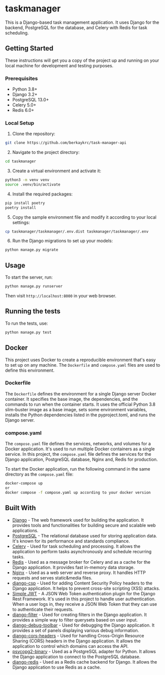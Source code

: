 # taskmanager

This is a Django-based task management application. It uses Django for the backend, PostgreSQL for the database, and Celery with Redis for task scheduling.

## Getting Started

These instructions will get you a copy of the project up and running on your local machine for development and testing purposes.

### Prerequisites

- Python 3.8+
- Django 3.2+
- PostgreSQL 13.0+
- Celery 5.0+
- Redis 6.0+

### Local Setup

1. Clone the repository:

```sh
git clone https://github.com/berkaykrc/task-manager-api
```

2. Navigate to the project directory:

```sh
cd taskmanager
```

3. Create a virtual environment and activate it:

```sh
python3 -m venv venv
source .venv/bin/activate
```

4. Install the required packages:

```sh
pip install poetry
poetry install
```

5. Copy the sample environment file and modify it according to your local settings:

```sh
cp taskmanager/taskmanager/.env.dist taskmanager/taskmanager/.env
```

6. Run the Django migrations to set up your models:

```sh
python manage.py migrate
```

## Usage

To start the server, run:

```sh
python manage.py runserver
```

Then visit `http://localhost:8000` in your web browser.

## Running the tests

To run the tests, use:

```sh
python manage.py test
```

## Docker

This project uses Docker to create a reproducible environment that's easy to set up on any machine. The `Dockerfile` and `compose.yaml` files are used to define this environment.

### Dockerfile

The `Dockerfile` defines the environment for a single Django server Docker container. It specifies the base image, the dependencies, and the commands to run when the container starts. It uses the official Python 3.8 slim-buster image as a base image, sets some environment variables, installs the Python dependencies listed in the pyproject.toml, and runs the Django server.

### compose.yaml

The `compose.yaml` file defines the services, networks, and volumes for a Docker application. It's used to run multiple Docker containers as a single service. In this project, the `compose.yaml` file defines the services for the Django application, PostgreSQL database, Nginx and, Redis for production.

To start the Docker application, run the following command in the same directory as the `compose.yaml` file:

```sh
docker-compose up 
or
docker compose -f compose.yaml up according to your docker version
```

## Built With

- [Django](https://www.djangoproject.com/) - The web framework used for building the application. It provides tools and functionalities for building secure and scalable web applications.
- [PostgreSQL](https://www.postgresql.org/) - The relational database used for storing application data. It's known for its performance and standards compliance.
- [Celery](https://docs.celeryproject.org/en/stable/) - Used for task scheduling and processing. It allows the application to perform tasks asynchronously and schedule recurring tasks.
- [Redis](https://redis.io/) - Used as a message broker for Celery and as a cache for the Django application. It provides fast in-memory data storage.
- [Nginx](https://nginx.org/) - Used as a web server and reverse proxy. It handles HTTP requests and serves static&media files.
- [django-csp](https://pypi.org/project/django-csp/) - Used for adding Content Security Policy headers to the Django application. It helps to prevent cross-site scripting (XSS) attacks.
- [Simple JWT](https://django-rest-framework-simplejwt.readthedocs.io/en/latest/) - A JSON Web Token authentication plugin for the Django Rest Framework. It's used in this project to handle user authentication. When a user logs in, they receive a JSON Web Token that they can use to authenticate their requests.
- [django-filter](https://django-filter.readthedocs.io/en/stable/) - Used for creating filters in the Django application. It provides a simple way to filter querysets based on user input.
- [django-debug-toolbar](https://django-debug-toolbar.readthedocs.io/en/latest/) - Used for debugging the Django application. It provides a set of panels displaying various debug information.
- [django-cors-headers](https://pypi.org/project/django-cors-headers/) - Used for handling Cross-Origin Resource Sharing (CORS) headers in the Django application. It allows the application to control which domains can access the API.
- [psycopg2-binary](https://pypi.org/project/psycopg2-binary/) - Used as a PostgreSQL adapter for Python. It allows the Django application to connect to the PostgreSQL database.
- [django-redis](https://django-redis.readthedocs.io/en/latest/) - Used as a Redis cache backend for Django. It allows the Django application to use Redis as a cache.